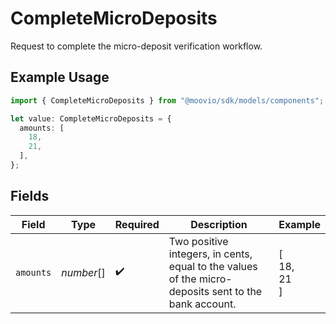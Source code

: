 # CompleteMicroDeposits

Request to complete the micro-deposit verification workflow.

## Example Usage

```typescript
import { CompleteMicroDeposits } from "@moovio/sdk/models/components";

let value: CompleteMicroDeposits = {
  amounts: [
    18,
    21,
  ],
};
```

## Fields

| Field                                                                                                | Type                                                                                                 | Required                                                                                             | Description                                                                                          | Example                                                                                              |
| ---------------------------------------------------------------------------------------------------- | ---------------------------------------------------------------------------------------------------- | ---------------------------------------------------------------------------------------------------- | ---------------------------------------------------------------------------------------------------- | ---------------------------------------------------------------------------------------------------- |
| `amounts`                                                                                            | *number*[]                                                                                           | :heavy_check_mark:                                                                                   | Two positive integers, in cents, equal to the values of the micro-deposits sent to the bank account. | [<br/>18,<br/>21<br/>]                                                                               |